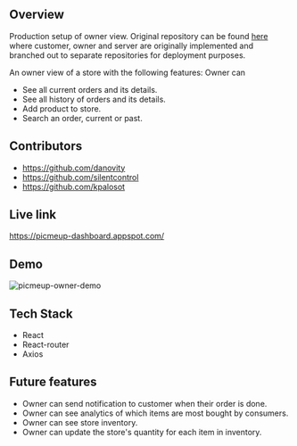 ## Overview
Production setup of owner view. Original repository can be found [here](https://github.com/silentcontrol/picmeup) where customer, owner and server are originally implemented and branched out to separate repositories for deployment purposes.

An owner view of a store with the following features:
  Owner can
  * See all current orders and its details.
  * See all history of orders and its details.
  * Add product to store.
  * Search an order, current or past.

## Contributors
* https://github.com/danovity
* https://github.com/silentcontrol
* https://github.com/kpalosot

## Live link
https://picmeup-dashboard.appspot.com/

## Demo
![picmeup-owner-demo](https://github.com/kpalosot/picmeup-owner/blob/master/docs/picmeup-owner-demo.gif?raw=true)

## Tech Stack
* React
* React-router
* Axios

## Future features
* Owner can send notification to customer when their order is done.
* Owner can see analytics of which items are most bought by consumers.
* Owner can see store inventory.
* Owner can update the store's quantity for each item in inventory.
